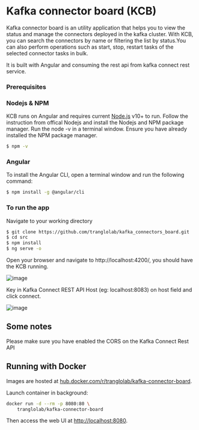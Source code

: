 # Kafka connector board (KCB)
Kafka connector board is an utility application that helps you to view the status and manage the connectors deployed in the kafka cluster. With KCB, you can search the connectors
by name or filtering the list by status.You can also perform operations such as start, stop, restart tasks of the selected connector tasks in bulk.

It is built with Angular and consuming the rest api from kafka connect rest service.

### Prerequisites

### Nodejs & NPM
KCB runs on Angular and requires current [Node.js](https://nodejs.org/) v10+ to run.
Follow the instruction from offical Nodejs and install the Nodejs and NPM package manager. Run the node -v in a terminal window. Ensure you have already installed the NPM package manager.

```sh
$ npm -v
```
### Angular
To install the Angular CLI, open a terminal window and run the following command:
```sh
$ npm install -g @angular/cli
```

### To run the app
Navigate to your working directory

```sh
$ git clone https://github.com/tranglolab/kafka_connectors_board.git
$ cd src
$ npm install
$ ng serve -o
```
Open your browser and navigate to http://localhost:4200/, you should have the KCB running.

![image](https://user-images.githubusercontent.com/73549377/99041792-8f212b00-25c6-11eb-8f14-aaf79dd0302e.png)

Key in Kafka Connect REST API Host (eg: localhost:8083)  on host field and click connect.

![image](https://user-images.githubusercontent.com/73549377/99066642-3e202f80-25e4-11eb-8ca2-6900fe94051f.png)


## Some notes

Please make sure you have enabled the CORS on the Kafka Connect Rest API 

## Running with Docker
Images are hosted at [hub.docker.com/r/tranglolab/kafka-connector-board](https://hub.docker.com/r/tranglolab/kafka-connector-board).

Launch container in background:
```sh
docker run -d --rm -p 8080:80 \
    tranglolab/kafka-connector-board
```

Then access the web UI at [http://localhost:8080](http://localhost:8080).
